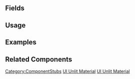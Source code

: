 <languages></languages> <translate>

## Fields

## Usage

## Examples

## Related Components

</translate>

[Category:ComponentStubs](Category:ComponentStubs "wikilink") [UI Unlit
Material](Category:Components{{#translation:}} "wikilink") [UI Unlit
Material](Category:Components:Assets:Materials:UI{{#translation:}} "wikilink")